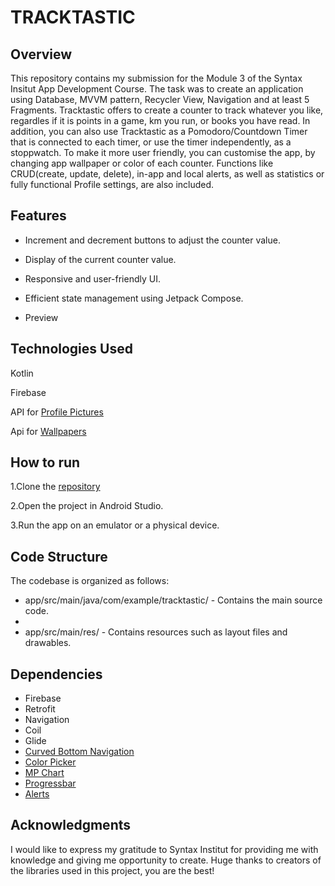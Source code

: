 # TRACKTASTIC

## Overview

This repository contains my submission for the Module 3 of the Syntax Insitut App Development
Course. The task
was to create an application using Database, MVVM pattern, Recycler View, Navigation and at least 5
Fragments. Tracktastic offers to create a counter to track whatever you like, regardles if it is
points in a game, km you run, or books you have read.
In addition, you can also use Tracktastic as a Pomodoro/Countdown Timer that is connected to each
timer, or use the timer independently, as a stoppwatch.
To make it more user friendly, you can customise the app, by changing app wallpaper or color of each
counter.
Functions like CRUD(create, update, delete), in-app and local alerts, as well as statistics or fully
functional Profile settings, are also included.

## Features

* Increment and decrement buttons to adjust the counter value.

* Display of the current counter value.

* Responsive and user-friendly UI.

* Efficient state management using Jetpack Compose.

* Preview

## Technologies Used

Kotlin

Firebase

API for [Profile Pictures](https://avatar-placeholder.iran.liara.run)

Api for [Wallpapers](https://pixabay.com)

## How to run

1.Clone
the [repository](https://github.com/SI-Classroom-Batch-016/android-praxisprojekt-kuehnjoanna.git)

2.Open the project in Android Studio.

3.Run the app on an emulator or a physical device.

## Code Structure

The codebase is organized as follows:

* app/src/main/java/com/example/tracktastic/ - Contains the main source code.
*
* app/src/main/res/ - Contains resources such as layout files and drawables.

## Dependencies

* Firebase
* Retrofit
* Navigation
* Coil
* Glide
* [Curved Bottom Navigation](https://github.com/qamarelsafadi/CurvedBottomNavigation)
* [Color Picker](https://github.com/novatien/SmartColorPicker)
* [MP Chart](https://github.com/PhilJay/MPAndroidChart)
* [Progressbar](https://github.com/lopspower/CircularProgressBar)
* [Alerts](https://github.com/Tapadoo/Alerter)

## Acknowledgments

I would like to express my gratitude to Syntax Institut for providing me with knowledge and giving
me opportunity to create.
Huge thanks to creators of the libraries used in this project, you are the best!
